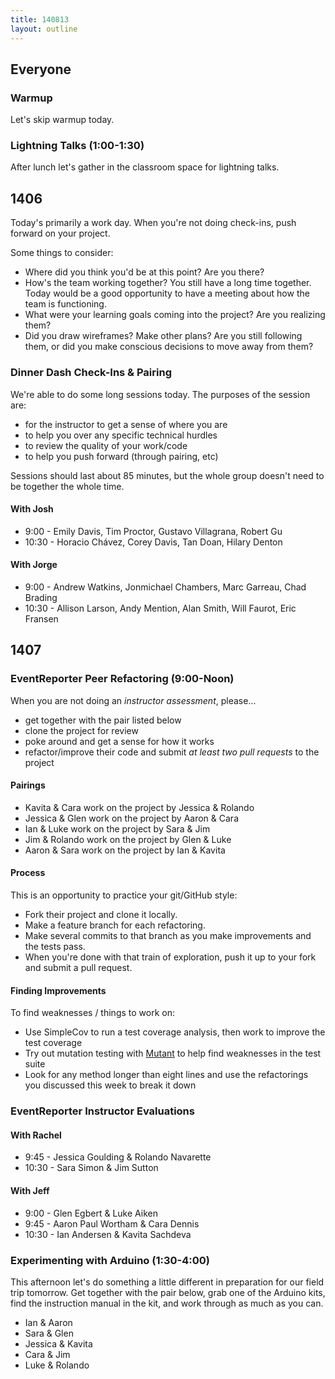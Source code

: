 ```yaml
---
title: 140813
layout: outline
---
```


## Everyone

### Warmup

Let's skip warmup today.

### Lightning Talks (1:00-1:30)

After lunch let's gather in the classroom space for lightning talks.

## 1406

Today's primarily a work day. When you're not doing check-ins, push forward
on your project.

Some things to consider:

* Where did you think you'd be at this point? Are you there?
* How's the team working together? You still have a long time together. Today
would be a good opportunity to have a meeting about how the team is functioning.
* What were your learning goals coming into the project? Are you realizing them?
* Did you draw wireframes? Make other plans? Are you still following them, or
did you make conscious decisions to move away from them?

### Dinner Dash Check-Ins & Pairing

We're able to do some long sessions today. The purposes of the session are:

* for the instructor to get a sense of where you are
* to help you over any specific technical hurdles
* to review the quality of your work/code
* to help you push forward (through pairing, etc)

Sessions should last about 85 minutes, but the whole group doesn't need to
be together the whole time.

#### With Josh

* 9:00 - Emily Davis, Tim Proctor, Gustavo Villagrana, Robert Gu
* 10:30 - Horacio Chávez, Corey Davis, Tan Doan, Hilary Denton

#### With Jorge

* 9:00 - Andrew Watkins, Jonmichael Chambers, Marc Garreau, Chad Brading
* 10:30 - Allison Larson, Andy Mention, Alan Smith, Will Faurot, Eric Fransen

## 1407

### EventReporter Peer Refactoring (9:00-Noon)

When you are not doing an *instructor assessment*, please...

* get together with the pair listed below
* clone the project for review
* poke around and get a sense for how it works
* refactor/improve their code and submit *at least two pull requests* to the project

#### Pairings

* Kavita & Cara work on the project by Jessica & Rolando
* Jessica & Glen work on the project by Aaron & Cara
* Ian & Luke work on the project by Sara & Jim
* Jim & Rolando work on the project by Glen & Luke
* Aaron & Sara work on the project by Ian & Kavita

#### Process

This is an opportunity to practice your git/GitHub style:

* Fork their project and clone it locally.
* Make a feature branch for each refactoring.
* Make several commits to that branch as you make improvements
and the tests pass.
* When you're done with that train of exploration, push it up to your fork and
submit a pull request.

#### Finding Improvements

To find weaknesses / things to work on:

* Use SimpleCov to run a test coverage analysis, then work to improve the test coverage
* Try out mutation testing with [Mutant](https://github.com/mbj/mutant) to help
find weaknesses in the test suite
* Look for any method longer than eight lines and use the refactorings you
discussed this week to break it down

### EventReporter Instructor Evaluations

#### With Rachel

* 9:45 - Jessica Goulding & Rolando Navarette
* 10:30 - Sara Simon & Jim Sutton

#### With Jeff

* 9:00 - Glen Egbert & Luke Aiken
* 9:45 - Aaron Paul Wortham & Cara Dennis
* 10:30 - Ian Andersen & Kavita Sachdeva

### Experimenting with Arduino (1:30-4:00)

This afternoon let's do something a little different in preparation for our
field trip tomorrow. Get together with the pair below, grab one of the Arduino
kits, find the instruction manual in the kit, and work through as much as you can.

* Ian & Aaron
* Sara & Glen
* Jessica & Kavita
* Cara & Jim
* Luke & Rolando
